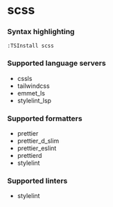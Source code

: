 # scss
<!--- THIS DOCUMENT IS AUTOMATICALLY GENERATED, DON'T EDIT IT -->

### Syntax highlighting

```vim
:TSInstall scss
```

### Supported language servers

- cssls
- tailwindcss
- emmet_ls
- stylelint_lsp

### Supported formatters

- prettier
- prettier_d_slim
- prettier_eslint
- prettierd
- stylelint

### Supported linters

- stylelint
